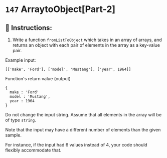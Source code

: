 # `147` ArraytoObject[Part-2]

## 📝 Instructions:

1. Write a function `fromListToObject` which takes in an array of arrays, and returns an object with each pair of elements in the array as a key-value pair.

Example input:

```Js
[['make', 'Ford'], ['model', 'Mustang'], ['year', 1964]]
```
Function's return value (output)

```Js
{
  make : 'Ford'
  model : 'Mustang',
  year : 1964
}
```
Do not change the input string. Assume that all elements in the array will be of type `string`.

Note that the input may have a different number of elements than the given sample. 

For instance, if the input had 6 values instead of 4, your code should flexibly accommodate that.
